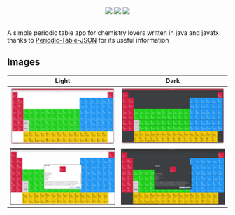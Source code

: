 <div align=center>
  <img src=https://img.shields.io/github/license/AmirAli-AZ/PeriodicTable>
  <img src=https://img.shields.io/github/v/release/AmirAli-AZ/PeriodicTable>
  <img src=https://img.shields.io/github/stars/AmirAli-AZ/PeriodicTable?style=social>
</div>
<br>

A simple periodic table app for chemistry lovers written in java and javafx
<br>
thanks to [Periodic-Table-JSON](https://github.com/Bowserinator/Periodic-Table-JSON) for its useful information

## Images

|                      Light                      |                       Dark                       |
|:-----------------------------------------------:|:------------------------------------------------:|
| <img src=images/Screenshot_20221118_174328.png> | <img src= images/Screenshot_20221118_174219.png> |
| <img src=images/Screenshot_20221118_174353.png> | <img src=images/Screenshot_20221118_174248.png>  |
